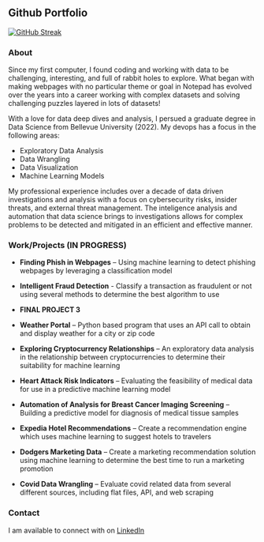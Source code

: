 ## Github Portfolio

[![GitHub Streak](https://github-readme-streak-stats.herokuapp.com/?user=ericdickey480)](https://git.io/streak-stats)

### About
Since my first computer, I found coding and working with data to be challenging, interesting, and full of rabbit holes to explore. What began with making webpages with no particular theme or goal in Notepad has evolved over the years into a career working with complex datasets and solving challenging puzzles layered in lots of datasets! 

With a love for data deep dives and analysis, I persued a graduate degree in Data Science from Bellevue University (2022). My devops has a focus in the following areas:
- Exploratory Data Analysis
- Data Wrangling
- Data Visualization
- Machine Learning Models

My professional experience includes over a decade of data driven investigations and analysis with a focus on cybersecurity risks, insider threats, and external threat management. The inteligence analysis and automation that data science brings to investigations allows for complex problems to be detected and mitigated in an efficient and effective manner.

### Work/Projects (IN PROGRESS)
- **Finding Phish in Webpages** – Using machine learning to detect phishing webpages by leveraging a classification model

- **Intelligent Fraud Detection** - Classify a transaction as fraudulent or not using several methods to determine the best algorithm to use

- **FINAL PROJECT 3**

- **Weather Portal** – Python based program that uses an API call to obtain and display weather for a
city or zip code

- **Exploring Cryptocurrency Relationships** – An exploratory data analysis in the relationship
between cryptocurrencies to determine their suitability for machine learning

- **Heart Attack Risk Indicators** – Evaluating the feasibility of medical data for use in a predictive
machine learning model

- **Automation of Analysis for Breast Cancer Imaging Screening** – Building a predictive model for
diagnosis of medical tissue samples

- **Expedia Hotel Recommendations** – Create a recommendation engine which uses machine
learning to suggest hotels to travelers

- **Dodgers Marketing Data** – Create a marketing recommendation solution using machine learning
to determine the best time to run a marketing promotion

- **Covid Data Wrangling** – Evaluate covid related data from several different sources, including flat
files, API, and web scraping

### Contact
I am available to connect with on [LinkedIn](https://www.linkedin.com/in/eric-dickey480/)
